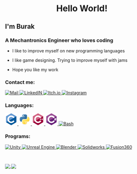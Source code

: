 <h1 align="center">Hello World!</h1>
<h2 align="left">I'm Burak</h2>
<h3 align="left">A Mechantronics Engineer who loves coding</h3>

- I like to improve myself on new programming languages

- I like game designing. Trying to improve myself with jams

- Hope you like my work

<h3 align="left">Contact me:</h3>  
<p align="left">
	<a href="mailto:burak.karagol@outlook.com" target="_blank" rel="noreferrer">
		<img src="https://i.hizliresim.com/cv4p86x.png" alt="Mail" width="40" height="40" title="Mail"/>
	</a>
	<a href="https://www.linkedin.com/in/burak-karagol-3451b91b0/" target="_blank" rel="noreferrer">
		<img src="https://i.hizliresim.com/drjt2sh.png" alt="LinkedIN" width="40" height="40" title="LinkedIN"/>
	</a>
	<a href="https://mrlulez.itch.io/" target="_blank" rel="noreferrer">
		<img src="https://i.hizliresim.com/p7w3355.png" alt="Itch.io" width="40" height="40" title="Itch.io"/>
	</a>
	<a href="https://www.instagram.com/brkkaragol/?hl=tr" target="_blank" rel="noreferrer">
		<img src="https://i.hizliresim.com/fywnyys.png" alt="Instagram" width="40" height="40" title="Instagram"/>
	</a>
</p>
<h3 align="left">Languages:</h3>
<p align="left">
	<a href="https://www.cprogramming.com/" target="_blank" rel="noreferrer">
		<img src="https://raw.githubusercontent.com/devicons/devicon/master/icons/c/c-original.svg" alt="C" width="40" height="40" title="C"/>
	</a>
	<a href="https://www.python.org" target="_blank" rel="noreferrer">
		<img src="https://raw.githubusercontent.com/devicons/devicon/master/icons/python/python-original.svg" alt="Python" width="40" height="40" title="Python"/>
	</a>
	<a href="https://www.w3schools.com/cpp/" target="_blank" rel="noreferrer">
		<img src="https://raw.githubusercontent.com/devicons/devicon/master/icons/cplusplus/cplusplus-original.svg" alt="CPlusPlus" width="40" height="40" title="C++"/>
	</a>
	<a href="https://www.w3schools.com/cs/" target="_blank" rel="noreferrer">
		<img src="https://raw.githubusercontent.com/devicons/devicon/master/icons/csharp/csharp-original.svg" alt="CSharp" width="40" height="40" title="C#"/>
	</a>
	<a href="https://www.gnu.org/software/bash/" target="_blank" rel="noreferrer">
		<img src="https://raw.githubusercontent.com/jmnote/z-icons/master/svg/bash.svg" alt="Bash" width="40" height="40" title="Bash"/>
	</a>
</p>
<h3 align="left">Programs:</h3>
<p align="left">
	<a href="https://unity.com/" target="_blank" rel="noreferrer">
		<img src="https://i.hizliresim.com/mq7u5ur.png" alt="Unity" width="40" height="40" title="Unity"/>
	</a>
	<a href="https://www.unrealengine.com/en-US/branding" target="_blank" rel="noreferrer">
		<img src="https://i.hizliresim.com/m8cdu6m.png" alt="Unreal Engine" width="40" height="40" title="Unreal Engine"/>
	</a>
	<a href="https://www.blender.org/" target="_blank" rel="noreferrer">
		<img src="https://i.hizliresim.com/fx9ulw8.png" alt="Blender" width="40" height="40" title="Blender"/>
	</a>
	<a href="https://www.solidworks.com/tr" target="_blank" rel="noreferrer">
		<img src="https://i.hizliresim.com/jekzadm.png" alt="Solidworks" width="40" height="40" title="Solidworks"/>
	</a>
	<a href="https://www.autodesk.com/products/fusion-360/personal" target="_blank" rel="noreferrer">
		<img src="https://i.hizliresim.com/h3duxrb.png" alt="Fusion360" width="40" height="40" title="Fusion360"/>
	</a>
</p>
<br />
<p>
	<a href="https://github.com/BurakKaragol">
  		<img align="center" src="https://github-readme-stats.vercel.app/api?username=BurakKaragol&theme=dark&show_icons=true&line_height=30&hide=prs,issues"/>
	</a>
	<a href="https://github.com/BurakKaragol">
  	<img align="center" src="https://github-readme-stats.vercel.app/api/top-langs/?username=BurakKaragol&theme=dark&layout=compact&show_icons=true"/>
	</a>
</p>